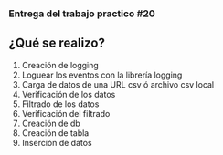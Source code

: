 ### Entrega del trabajo practico #20
## ¿Qué se realizo?
1. Creación de logging
2. Loguear los eventos con la librería logging
3. Carga de datos de una URL csv ó archivo csv local
4. Verificación de los datos
5. Filtrado de los datos
6. Verificación del filtrado
7. Creación de db
8. Creación de tabla
9. Inserción de datos